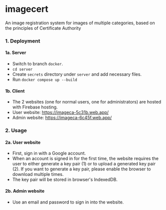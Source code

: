 # imagecert
An image registration system for images of multiple categories, based on the principles of Certificate Authority

### 1. Deployment
#### 1a. Server
- Switch to branch `docker`.
- `cd server`
- Create `secrets` directory under `server` and add necessary files.
- Run `docker compose up --build`
#### 1b. Client
- The 2 websites (one for normal users, one for administrators) are hosted with Firebase hosting.
- User website: https://imageca-5c31b.web.app/
- Admin website: https://imageca-6c45f.web.app/

### 2. Usage
#### 2a. User website
- First, sign in with a Google account.
- When an account is signed in for the first time, the website requires the user to either generate a key pair (1) or to upload a generated key pair (2). If you want to generate a key pair, please enable the browser to download multiple times.
- The key pair will be stored in browser's IndexedDB.
#### 2b. Admin website
- Use an email and password to sign in into the website.
